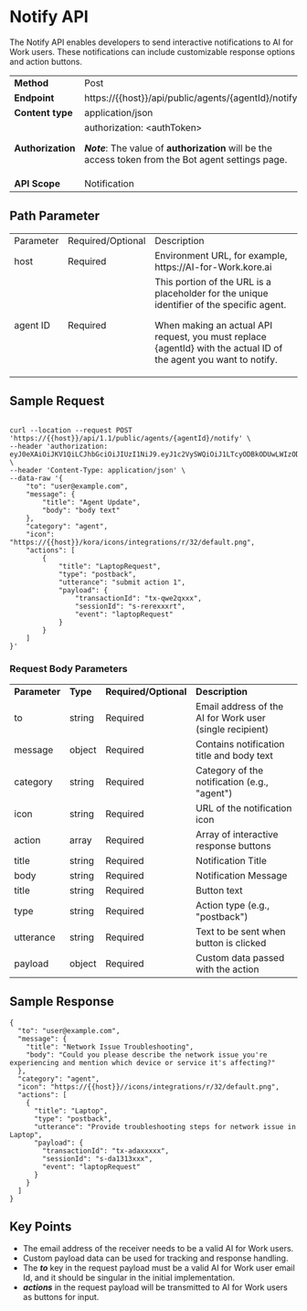 # Notify API

The Notify API enables developers to send interactive notifications to AI for Work users. These notifications can include customizable response options and action buttons.

<table>
  <tr>
   <td><strong>Method</strong>
   </td>
   <td>Post
   </td>
  </tr>
  <tr>
   <td><strong>Endpoint</strong>
   </td>
   <td>https://{{host}}/api/public/agents/{agentId}/notify
   </td>
  </tr>
  <tr>
   <td><strong>Content type</strong>
   </td>
   <td>application/json
   </td>
  </tr>
  <tr>
   <td><strong>Authorization</strong>
   </td>
   <td>authorization: &lt;authToken>
<p>
<strong><em>Note</em></strong>: The value of <strong>authorization </strong>will be the access token from the Bot agent settings page.
   </td>
  </tr>
  <tr>
   <td><strong>API Scope</strong>
   </td>
   <td>Notification
   </td>
  </tr>
</table>

## Path Parameter
<table>
  <tr>
   <td>Parameter
   </td>
   <td>Required/Optional
   </td>
   <td>Description
   </td>
  </tr>
  <tr>
   <td>host
   </td>
   <td>Required
   </td>
   <td>Environment URL, for example, https://AI-for-Work.kore.ai
   </td>
  </tr>
  <tr>
   <td>agent ID
   </td>
   <td>Required
   </td>
   <td>This portion of the URL is a placeholder for the unique identifier of the specific agent.
<p>
When making an actual API request, you must replace {agentId} with the actual ID of the agent you want to notify.
   </td>
  </tr>
</table>

## Sample Request

```

curl --location --request POST 'https://{{host}}/api/1.1/public/agents/{agentId}/notify' \
--header 'authorization: eyJ0eXAiOiJKV1QiLCJhbGciOiJIUzI1NiJ9.eyJ1c2VySWQiOiJ1LTcyODBkODUwLWIzODktNTYwYy1iYzZkLWQ5ZWQ0N2YwODc4YyIsImFjY291bnRJZCI6ImFjLWExNmI4NjAzLTRjNGQtNTdiNy1hNmUyLWRkZjUzZmVlNGVmYiIsInR5cGUiOiJwZXJzb25hbCIsImlhdCI6MTcxMzc4ODkyMX0.1yArs2BMX83EPh8a1JAvBQkxVhhSU8g2nACUuSnIRdU' \
--header 'Content-Type: application/json' \
--data-raw '{
    "to": "user@example.com",   
    "message": {
        "title": "Agent Update",
        "body": "body text"
    },
    "category": "agent",
    "icon": "https://{{host}}/kora/icons/integrations/r/32/default.png",
    "actions": [
        {
            "title": "LaptopRequest",
            "type": "postback",
            "utterance": "submit action 1",
            "payload": {
                "transactionId": "tx-qwe2qxxx",
                "sessionId": "s-rerexxxrt",
                "event": "laptopRequest"
            }
        }
    ]
}'
```

### Request Body Parameters

<table>
  <tr>
   <td><strong>Parameter</strong>
   </td>
   <td><strong>Type</strong>
   </td>
   <td><strong>Required/Optional</strong>
   </td>
   <td><strong>Description</strong>
   </td>
  </tr>
  <tr>
   <td>to
   </td>
   <td>string
   </td>
   <td>Required
   </td>
   <td>Email address of the AI for Work user (single recipient)
   </td>
  </tr>
  <tr>
   <td>message
   </td>
   <td>object
   </td>
   <td>Required
   </td>
   <td>Contains notification title and body text
   </td>
  </tr>
  <tr>
   <td>category
   </td>
   <td>string
   </td>
   <td>Required
   </td>
   <td>Category of the notification (e.g., "agent")
   </td>
  </tr>
  <tr>
   <td>icon 
   </td>
   <td>string 
   </td>
   <td>Required
   </td>
   <td>URL of the notification icon
   </td>
  </tr>
  <tr>
   <td>action
   </td>
   <td>array
   </td>
   <td>Required
   </td>
   <td>Array of interactive response buttons
   </td>
  </tr>
  <tr>
   <td>title
   </td>
   <td>string
   </td>
   <td>Required
   </td>
   <td>Notification Title
   </td>
  </tr>
  <tr>
   <td>body
   </td>
   <td>string
   </td>
   <td>Required
   </td>
   <td>Notification Message
   </td>
  </tr>
  <tr>
   <td>title
   </td>
   <td>string
   </td>
   <td>Required
   </td>
   <td>Button text
   </td>
  </tr>
  <tr>
   <td>type
   </td>
   <td>string
   </td>
   <td>Required
   </td>
   <td>Action type (e.g., "postback")
   </td>
  </tr>
  <tr>
   <td>utterance
   </td>
   <td>string
   </td>
   <td>Required
   </td>
   <td>Text to be sent when button is clicked
   </td>
  </tr>
  <tr>
   <td>payload
   </td>
   <td>object
   </td>
   <td>Required
   </td>
   <td>Custom data passed with the action
   </td>
  </tr>
</table>

## Sample Response

```
{
  "to": "user@example.com",
  "message": {
    "title": "Network Issue Troubleshooting",
    "body": "Could you please describe the network issue you're experiencing and mention which device or service it's affecting?"
  },
  "category": "agent",
  "icon": "https://{{host}}//icons/integrations/r/32/default.png",
  "actions": [
    {
      "title": "Laptop",
      "type": "postback",
      "utterance": "Provide troubleshooting steps for network issue in Laptop",
      "payload": {
        "transactionId": "tx-adaxxxxx",
        "sessionId": "s-da1313xxx",
        "event": "laptopRequest"
      }
    }
  ]
}
```

## Key Points
* The email address of the receiver needs to be a valid AI for Work users.
* Custom payload data can be used for tracking and response handling.
* The ***to*** key in the request payload must be a valid AI for Work user email Id, and it should be singular in the initial implementation.
* ***actions*** in the request payload will be transmitted to AI for Work users as buttons for input.